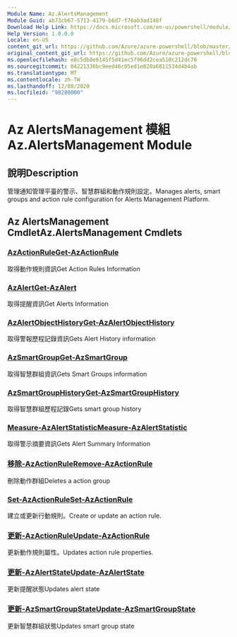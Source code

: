 ```yaml
---
Module Name: Az.AlertsManagement
Module Guid: ab73cb67-5713-4179-b6d7-f76ab3ad148f
Download Help Link: https://docs.microsoft.com/en-us/powershell/module/az.alertsmanagement
Help Version: 1.0.0.0
Locale: en-US
content_git_url: https://github.com/Azure/azure-powershell/blob/master/src/AlertsManagement/AlertsManagement/help/Az.AlertsManagement.md
original_content_git_url: https://github.com/Azure/azure-powershell/blob/master/src/AlertsManagement/AlertsManagement/help/Az.AlertsManagement.md
ms.openlocfilehash: e8c5db8e6145f5d41ec5f96dd2cea510c212dc70
ms.sourcegitcommit: 04221336bc9eed46c05ed1e828a6811534d4b4ab
ms.translationtype: MT
ms.contentlocale: zh-TW
ms.lasthandoff: 12/08/2020
ms.locfileid: "98280000"
---
```

# <span data-ttu-id="984f5-101">Az AlertsManagement 模組</span><span class="sxs-lookup"><span data-stu-id="984f5-101">Az.AlertsManagement Module</span></span>
## <span data-ttu-id="984f5-102">說明</span><span class="sxs-lookup"><span data-stu-id="984f5-102">Description</span></span>
<span data-ttu-id="984f5-103">管理通知管理平臺的警示、智慧群組和動作規則設定。</span><span class="sxs-lookup"><span data-stu-id="984f5-103">Manages alerts, smart groups and action rule configuration for Alerts Management Platform.</span></span>

## <span data-ttu-id="984f5-104">Az AlertsManagement Cmdlet</span><span class="sxs-lookup"><span data-stu-id="984f5-104">Az.AlertsManagement Cmdlets</span></span>
### [<span data-ttu-id="984f5-105">AzActionRule</span><span class="sxs-lookup"><span data-stu-id="984f5-105">Get-AzActionRule</span></span>](Get-AzActionRule.md)
<span data-ttu-id="984f5-106">取得動作規則資訊</span><span class="sxs-lookup"><span data-stu-id="984f5-106">Get Action Rules Information</span></span>

### [<span data-ttu-id="984f5-107">AzAlert</span><span class="sxs-lookup"><span data-stu-id="984f5-107">Get-AzAlert</span></span>](Get-AzAlert.md)
<span data-ttu-id="984f5-108">取得提醒資訊</span><span class="sxs-lookup"><span data-stu-id="984f5-108">Get Alerts Information</span></span>

### [<span data-ttu-id="984f5-109">AzAlertObjectHistory</span><span class="sxs-lookup"><span data-stu-id="984f5-109">Get-AzAlertObjectHistory</span></span>](Get-AzAlertObjectHistory.md)
<span data-ttu-id="984f5-110">取得警報歷程記錄資訊</span><span class="sxs-lookup"><span data-stu-id="984f5-110">Gets Alert History information</span></span>

### [<span data-ttu-id="984f5-111">AzSmartGroup</span><span class="sxs-lookup"><span data-stu-id="984f5-111">Get-AzSmartGroup</span></span>](Get-AzSmartGroup.md)
<span data-ttu-id="984f5-112">取得智慧群組資訊</span><span class="sxs-lookup"><span data-stu-id="984f5-112">Gets Smart Groups information</span></span>

### [<span data-ttu-id="984f5-113">AzSmartGroupHistory</span><span class="sxs-lookup"><span data-stu-id="984f5-113">Get-AzSmartGroupHistory</span></span>](Get-AzSmartGroupHistory.md)
<span data-ttu-id="984f5-114">取得智慧群組歷程記錄</span><span class="sxs-lookup"><span data-stu-id="984f5-114">Gets smart group history</span></span>

### [<span data-ttu-id="984f5-115">Measure-AzAlertStatistic</span><span class="sxs-lookup"><span data-stu-id="984f5-115">Measure-AzAlertStatistic</span></span>](Measure-AzAlertStatistic.md)
<span data-ttu-id="984f5-116">取得警示摘要資訊</span><span class="sxs-lookup"><span data-stu-id="984f5-116">Gets Alert Summary Information</span></span>

### [<span data-ttu-id="984f5-117">移除-AzActionRule</span><span class="sxs-lookup"><span data-stu-id="984f5-117">Remove-AzActionRule</span></span>](Remove-AzActionRule.md)
<span data-ttu-id="984f5-118">刪除動作群組</span><span class="sxs-lookup"><span data-stu-id="984f5-118">Deletes a action group</span></span>

### [<span data-ttu-id="984f5-119">Set-AzActionRule</span><span class="sxs-lookup"><span data-stu-id="984f5-119">Set-AzActionRule</span></span>](Set-AzActionRule.md)
<span data-ttu-id="984f5-120">建立或更新行動規則。</span><span class="sxs-lookup"><span data-stu-id="984f5-120">Create or update an action rule.</span></span>

### [<span data-ttu-id="984f5-121">更新-AzActionRule</span><span class="sxs-lookup"><span data-stu-id="984f5-121">Update-AzActionRule</span></span>](Update-AzActionRule.md)
<span data-ttu-id="984f5-122">更新動作規則屬性。</span><span class="sxs-lookup"><span data-stu-id="984f5-122">Updates action rule properties.</span></span>

### [<span data-ttu-id="984f5-123">更新-AzAlertState</span><span class="sxs-lookup"><span data-stu-id="984f5-123">Update-AzAlertState</span></span>](Update-AzAlertState.md)
<span data-ttu-id="984f5-124">更新提醒狀態</span><span class="sxs-lookup"><span data-stu-id="984f5-124">Updates alert state</span></span>

### [<span data-ttu-id="984f5-125">更新-AzSmartGroupState</span><span class="sxs-lookup"><span data-stu-id="984f5-125">Update-AzSmartGroupState</span></span>](Update-AzSmartGroupState.md)
<span data-ttu-id="984f5-126">更新智慧群組狀態</span><span class="sxs-lookup"><span data-stu-id="984f5-126">Updates smart group state</span></span>

